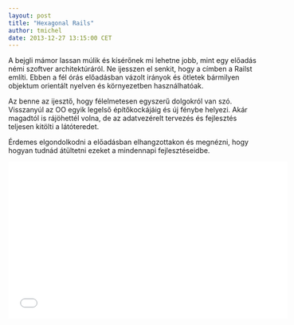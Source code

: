 ```yaml
---
layout: post
title: "Hexagonal Rails"
author: tmichel
date: 2013-12-27 13:15:00 CET
---
```


A bejgli mámor lassan múlik és kísérőnek mi lehetne jobb, mint egy előadás némi
szoftver architektúráról. Ne ijesszen el senkit, hogy a címben a Railst említi.
Ebben a fél órás előadásban vázolt irányok és ötletek bármilyen objektum
orientált nyelven és környezetben használhatóak.

Az benne az ijesztő, hogy félelmetesen egyszerű dolgokról van szó. Visszanyúl az
OO egyik legelső építőkockájáig és új fénybe helyezi. Akár magadtól is rájöhettél
volna, de az adatvezérelt tervezés és fejlesztés teljesen kitölti a látóteredet.

Érdemes elgondolkodni a előadásban elhangzottakon és megnézni, hogy hogyan
tudnád átültetni ezeket a mindennapi fejlesztéseidbe.

<iframe width="560" height="315" src="//www.youtube.com/embed/CGN4RFkhH2M" frameborder="0" allowfullscreen></iframe>